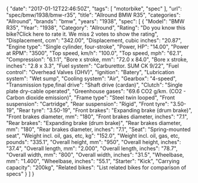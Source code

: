 {
    "date": "2017-01-12T22:46:50Z",
    "tags": [
        "motorbike",
        "spec"
    ],
    "url": "spec\/bmw\/1938\/bmw-r35",
    "title": "Allround BMW R35",
    "categories": "Allround",
    "brands": "bmw",
    "years": "1938",
    "spec": [
        {
            "Model": "BMW R35",
            "Year": "1938",
            "Category": "Allround",
            "Rating": "Do you know this bike?Click here to rate it. We miss 2 votes to show the rating",
            "Displacement, ccm": "342.00",
            "Displacement, cubic inches": "20.87",
            "Engine type": "Single cylinder, four-stroke",
            "Power, HP": "14.00",
            "Power at RPM": "3500",
            "Top speed, km\/h": "100.0",
            "Top speed, mph": "62.1",
            "Compression": "6.1:1",
            "Bore x stroke, mm": "72.0 x 84.0",
            "Bore x stroke, inches": "2.8 x 3.3",
            "Fuel system": "Carburettor. SUM CK 9\/22",
            "Fuel control": "Overhead Valves (OHV)",
            "Ignition": "Batery",
            "Lubrication system": "Wet sump",
            "Cooling system": "Air",
            "Gearbox": "4-speed",
            "Transmission type,final drive": "Shaft drive (cardan)",
            "Clutch": "Single plate dry-cable operated",
            "Greenhouse gases": "69.6 CO2 g\/km. (CO2 - Carbon dioxide emission)",
            "Frame type": "Steel twin looped",
            "Front suspension": "Cartridge",
            "Rear suspension": "Rigid",
            "Front tyre": "3.50-19",
            "Rear tyre": "3.50-19",
            "Front brakes": "Expanding brake (drum brake)",
            "Front brakes diameter, mm": "180",
            "Front brakes diameter, inches": "7.1",
            "Rear brakes": "Expanding brake (drum brake)",
            "Rear brakes diameter, mm": "180",
            "Rear brakes diameter, inches": "7.1",
            "Seat": "Spring-mounted seat",
            "Weight incl. oil, gas, etc, kg": "152.0",
            "Weight incl. oil, gas, etc, pounds": "335.1",
            "Overall height, mm": "950",
            "Overall height, inches": "37.4",
            "Overall length, mm": "2.000",
            "Overall length, inches": "78.7",
            "Overall width, mm": "800",
            "Overall width, inches": "31.5",
            "Wheelbase, mm": "1.400",
            "Wheelbase, inches": "55.1",
            "Starter": "Kick",
            "Carrying capacity": "200kg",
            "Related bikes": "List related bikes for comparison of specs"
        }
    ]
}